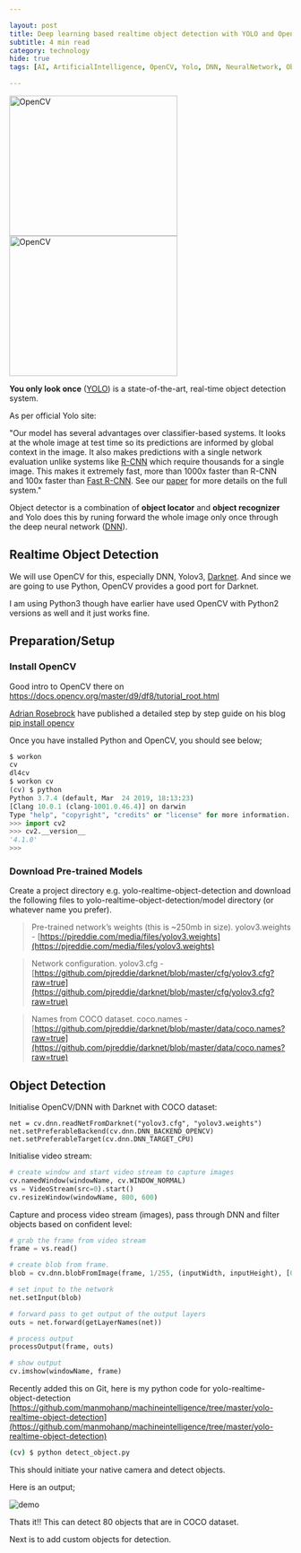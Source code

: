 ```yaml
---

layout: post
title: Deep learning based realtime object detection with YOLO and OpenCV
subtitle: 4 min read
category: technology
hide: true
tags: [AI, ArtificialIntelligence, OpenCV, Yolo, DNN, NeuralNetwork, ObjectDetection, ComputerVision, DeepLearning]

---
```


<img src="https://manmohanp.github.io/assets/img/opencv.png" alt="OpenCV" width="300" height="250"/> <img src="https://manmohanp.github.io/assets/img/yolo.png" alt="OpenCV" width="300" height="250"/>

**You only look once** ([YOLO](https://pjreddie.com/darknet/yolo/)) is a state-of-the-art, real-time object detection system.

As per official Yolo site:

"Our model has several advantages over classifier-based systems. It looks at the whole image at test time so its predictions are informed by global context in the image. It also makes predictions with a single network evaluation unlike systems like [R-CNN](https://github.com/rbgirshick/rcnn) which require thousands for a single image. This makes it extremely fast, more than 1000x faster than R-CNN and 100x faster than [Fast R-CNN](https://github.com/rbgirshick/fast-rcnn). See our [paper](https://pjreddie.com/media/files/papers/YOLOv3.pdf) for more details on the full system."

Object detector is a combination of **object locator** and **object recognizer** and Yolo does this by runing forward the whole image only once through the deep neural network ([DNN](https://papers.nips.cc/paper/5207-deep-neural-networks-for-object-detection.pdf)).

## Realtime Object Detection

We will use OpenCV for this, especially DNN, Yolov3, [Darknet](https://pjreddie.com/darknet/). And since we are going to use Python, OpenCV provides a good port for Darknet.

I am using Python3 though have earlier have used OpenCV with Python2 versions as well and it just works fine.

## Preparation/Setup

### Install OpenCV

Good intro to OpenCV there on https://docs.opencv.org/master/d9/df8/tutorial_root.html

[Adrian Rosebrock](https://www.pyimagesearch.com/author/adrian/) have published a detailed step by step guide on his blog [pip install opencv](https://www.pyimagesearch.com/2018/09/19/pip-install-opencv/)

Once you have installed Python and OpenCV, you should see below;

```python
$ workon
cv
dl4cv
$ workon cv
(cv) $ python
Python 3.7.4 (default, Mar  24 2019, 18:13:23) 
[Clang 10.0.1 (clang-1001.0.46.4)] on darwin
Type "help", "copyright", "credits" or "license" for more information.
>>> import cv2
>>> cv2.__version__
'4.1.0'
>>> 
```

### Download Pre-trained Models

Create a project directory e.g. yolo-realtime-object-detection and download the following files to yolo-realtime-object-detection/model directory (or whatever name you prefer).

>  Pre-trained network’s weights (this is ~250mb in size). yolov3.weights - [https://pjreddie.com/media/files/yolov3.weights](https://pjreddie.com/media/files/yolov3.weights)

> Network configuration. yolov3.cfg - [https://github.com/pjreddie/darknet/blob/master/cfg/yolov3.cfg?raw=true](https://github.com/pjreddie/darknet/blob/master/cfg/yolov3.cfg?raw=true)

> Names from COCO dataset. coco.names - [https://github.com/pjreddie/darknet/blob/master/data/coco.names?raw=true](https://github.com/pjreddie/darknet/blob/master/data/coco.names?raw=true)

## Object Detection

Initialise OpenCV/DNN with Darknet with COCO dataset:

```
net = cv.dnn.readNetFromDarknet("yolov3.cfg", "yolov3.weights")
net.setPreferableBackend(cv.dnn.DNN_BACKEND_OPENCV)
net.setPreferableTarget(cv.dnn.DNN_TARGET_CPU)
```

Initialise video stream:

```python
# create window and start video stream to capture images
cv.namedWindow(windowName, cv.WINDOW_NORMAL)
vs = VideoStream(src=0).start()
cv.resizeWindow(windowName, 800, 600)
```

Capture and process video stream (images), pass through DNN and filter objects based on confident level:

```python
# grab the frame from video stream
frame = vs.read()

# create blob from frame.
blob = cv.dnn.blobFromImage(frame, 1/255, (inputWidth, inputHeight), [0,0,0], 1, crop=False)

# set input to the network
net.setInput(blob)

# forward pass to get output of the output layers
outs = net.forward(getLayerNames(net))

# process output
processOutput(frame, outs)

# show output
cv.imshow(windowName, frame)
```

Recently added this on Git, here is my python code for yolo-realtime-object-detection [https://github.com/manmohanp/machineintelligence/tree/master/yolo-realtime-object-detection](https://github.com/manmohanp/machineintelligence/tree/master/yolo-realtime-object-detection)

```bash
(cv) $ python detect_object.py
```

This should initiate your native camera and detect objects.

Here is an output;

![demo](https://manmohanp.github.io/assets/img/object-detection-screengrab.gif)

Thats it!! This can detect 80 objects that are in COCO dataset.

Next is to add custom objects for detection.
